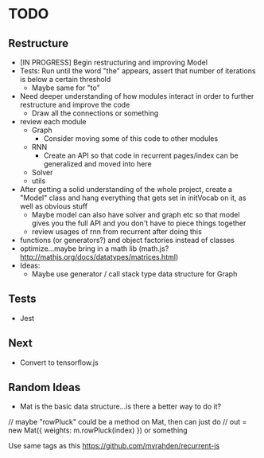# TODO

## Restructure

* [IN PROGRESS] Begin restructuring and improving Model
* Tests: Run until the word "the" appears, assert that number of iterations is below a certain threshold
  * Maybe same for "to"
* Need deeper understanding of how modules interact in order to further restructure and improve the code
  * Draw all the connections or something
* review each module
  * Graph
    * Consider moving some of this code to other modules
  * RNN
    * Create an API so that code in recurrent pages/index can be generalized and moved into here
  * Solver
  * utils
* After getting a solid understanding of the whole project, create a "Model" class and hang everything that gets set in initVocab on it, as well as obvious stuff
  * Maybe model can also have solver and graph etc so that model gives you the full API and you don't have to piece things together
  * review usages of rnn from recurrent after doing this
* functions (or generators?) and object factories instead of classes
* optimize...maybe bring in a math lib (math.js? http://mathjs.org/docs/datatypes/matrices.html)
* Ideas:
  * Maybe use generator / call stack type data structure for Graph

## Tests

* Jest

## Next

* Convert to tensorflow.js

## Random Ideas

* Mat is the basic data structure...is there a better way to do it?

// maybe "rowPluck" could be a method on Mat, then can just do
// out = new Mat({ weights: m.rowPluck(index) }) or something

Use same tags as this https://github.com/mvrahden/recurrent-js
